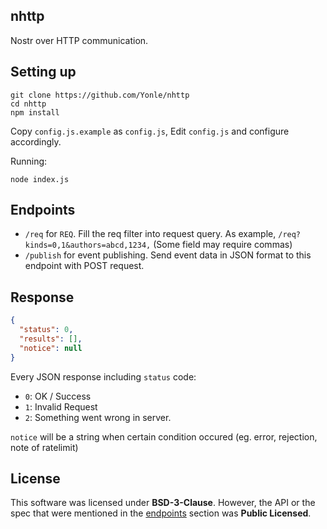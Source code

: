 ## nhttp
Nostr over HTTP communication.

## Setting up
```
git clone https://github.com/Yonle/nhttp
cd nhttp
npm install
```

Copy `config.js.example` as `config.js`, Edit `config.js` and configure accordingly.

Running:
```
node index.js
```

## Endpoints
- `/req` for `REQ`. Fill the req filter into request query. As example, `/req?kinds=0,1&authors=abcd,1234,` (Some field may require commas)
- `/publish` for event publishing. Send event data in JSON format to this endpoint with POST request.

## Response
```json
{
  "status": 0,
  "results": [],
  "notice": null
}
```

Every JSON response including `status` code:
- `0`: OK / Success
- `1`: Invalid Request
- `2`: Something went wrong in server.

`notice` will be a string when certain condition occured (eg. error, rejection, note of ratelimit)

## License
This software was licensed under **BSD-3-Clause**. However, the API or the spec that were mentioned in the [endpoints](#endpoints) section was **Public Licensed**.
